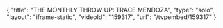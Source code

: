 {
    "title": "THE MONTHLY THROW UP: TRACE MENDOZA",
    "type": "solo",
    "layout": "iframe-static",
    "videoId": "159317",
    "url": "\/tvpembed\/159317"
}